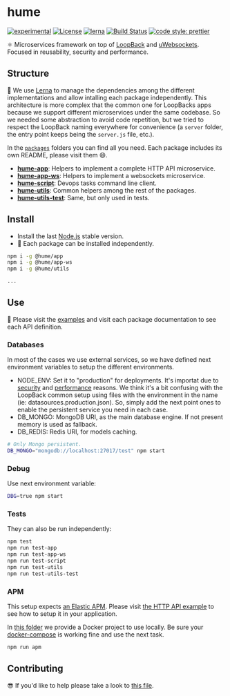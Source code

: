 # hume

[![experimental](http://badges.github.io/stability-badges/dist/experimental.svg)](http://github.com/badges/stability-badges)
[![License](https://img.shields.io/badge/License-Apache%202.0-blue.svg)](https://opensource.org/licenses/Apache-2.0)
[![lerna](https://img.shields.io/badge/maintained%20with-lerna-cc00ff.svg)](https://lernajs.io/)
[![Build Status](https://travis-ci.org/IBMResearch/hume.svg?branch=master)](https://travis-ci.org/IBMResearch/hume)
[![code style: prettier](https://img.shields.io/badge/code_style-prettier-ff69b4.svg?style=flat-square)](https://github.com/prettier/prettier)

:atom_symbol: Microservices framework on top of [LoopBack](http://loopback.io) and [uWebsockets](https://github.com/uNetworking/uWebSockets). Focused in reusability, security and performance.

## Structure

:construction: We use [Lerna](https://github.com/lerna/lerna) to manage the dependencies among the different implementations and allow intalling each package independently. This architecture is more complex that the common one for LoopBacks apps because we support different microservices under the same codebase. So we needed some abstraction to avoid code repetition, but we tried to respect the LoopBack naming everywhere for convenience (a `server` folder, the entry point keeps being the `server.js` file, etc.).

In the [`packages`](packages) folders you can find all you need. Each package includes its own README, please visit them :smile:.

- [**hume-app**](packages/hume-app): Helpers to implement a complete HTTP API microservice.
- [**hume-app-ws**](packages/hume-app-ws): Helpers to implement a websockets microservice.
- [**hume-script**](packages/hume-script): Devops tasks command line client.
- [**hume-utils**](packages/hume-utils): Common helpers among the rest of the packages.
- [**hume-utils-test**](packages/hume-utils-test): Same, but only used in tests.

## Install

- Install the last [Node.js](https://nodejs.org/download) stable version.
- :pizza: Each package can be installed independently.

```sh
npm i -g @hume/app
npm i -g @hume/app-ws
npm i -g @hume/utils

...
```

## Use

:rocket: Please visit the [examples](example) and visit each package documentation to see each API definition.

### Databases

In most of the cases we use external services, so we have defined next environment variables to setup the different environments.

- NODE_ENV: Set it to "production" for deployments. It's importat due to [security](https://github.com/jesusprubio/strong-node#12-returned-errors-dont-include-sensitive-information-about-the-environment-stack-paths-db-queries-etc-cwe-209) and [performance](https://www.dynatrace.com/news/blog/the-drastic-effects-of-omitting-node_env-in-your-express-js-applications) reasons. We think it's a bit confusing with the LoopBack common setup using files with the environment in the name (ie: datasources.production.json). So, simply add the next point ones to enable the persistent service you need in each case.
- DB_MONGO: MongoDB URI, as the main database engine. If not present memory is used as fallback.
- DB_REDIS: Redis URI, for models caching.

```sh
# Only Mongo persistent.
DB_MONGO="mongodb://localhost:27017/test" npm start
```

### Debug

Use next environment variable:

```sh
DBG=true npm start
```

### Tests

They can also be run independently:

```sh
npm test
npm run test-app
npm run test-app-ws
npm run test-script
npm run test-utils
npm run test-utils-test
```

### APM

This setup expects [an Elastic APM](https://www.elastic.co/solutions/apm). Please visit [the HTTP API example](example/server/server.js) to see how to setup it in your application.

In [this folder](apm) we provide a Docker project to use locally. Be sure your [docker-compose](https://docs.docker.com/compose) is working fine and use the next task.

```sh
npm run apm
```

## Contributing

:sunglasses: If you'd like to help please take a look to [this file](.github/CONTRIBUTING.md).
